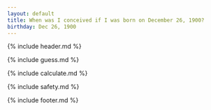 ```yaml
---
layout: default
title: When was I conceived if I was born on December 26, 1900?
birthday: Dec 26, 1900
---
```


{% include header.md %}

{% include guess.md %}

{% include calculate.md %}

{% include safety.md %}

{% include footer.md %}



